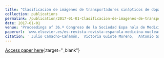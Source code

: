 ```yaml
---
title: "Clasificación de imágenes de transportadores sinápticos de dopamina con 123I-Ioflupano mediante técnicas de aprendizaje automático"
collection: publications
permalink: /publication/2017-01-01-Clasificacion-de-imagenes-de-transportadores-sinapticos-de-dopamina-con-123I-Ioflupano-mediante-tecnicas-de-aprendizaje-automatico
date: 2017-01-01
venue: 'Proceedings of 36.º Congreso de la Sociedad Espa nola de Medicina Nuclear e Imagen Molecular'
paperurl: 'www.elsevier.es/es-revista-revista-espanola-medicina-nuclear-e-125-congresos-36-congreso-sociedad-espanola-medicina-50-sesion-neurociencias-3399-comunicacion-clasificacin-de-imgenes-de-transportadores-38614'
citation: ' Julio Camacho-Cañamón,  Victoria Guiote Moreno,  Antonio Santos Bueno,  Ester Rodríguez-Cáceres,  Elvira Carmona Asenjo,  Juan Antonio Casas,  Pedro Antonio Gutiérrez,  César Hervás-Martínez, &quot;Clasificaci   apos;on de im   apos;agenes de transportadores sin   apos;apticos de dopamina con 123I-Ioflupano mediante t   apos;ecnicas de aprendizaje autom   apos;atico.&quot; Proceedings of 36.º Congreso de la Sociedad Espa nola de Medicina Nuclear e Imagen Molecular, Vol. Sup 1(36), 2017, pp. 5.'
---
```

[Access paper here](http://www.elsevier.es/es-revista-revista-espanola-medicina-nuclear-e-125-congresos-36-congreso-sociedad-espanola-medicina-50-sesion-neurociencias-3399-comunicacion-clasificacin-de-imgenes-de-transportadores-38614){:target="_blank"}
